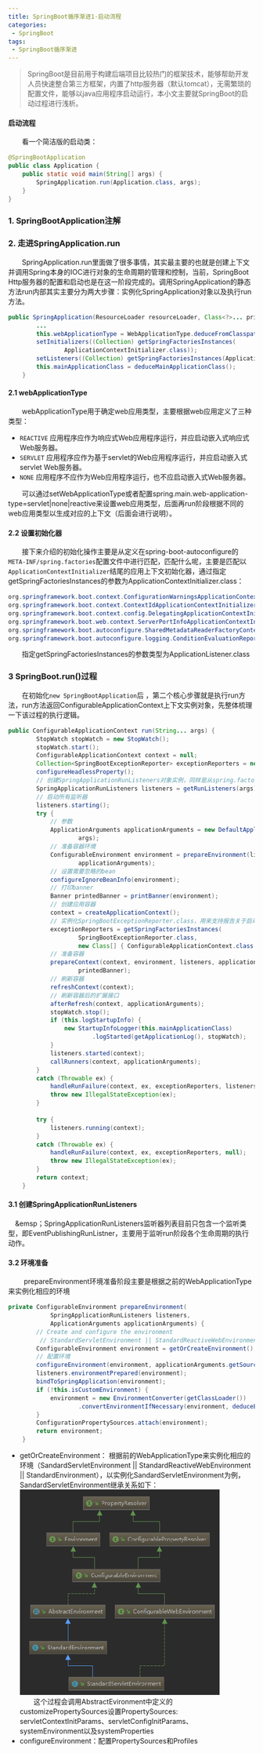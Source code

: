 ```yaml
---
title: SpringBoot循序渐进1-启动流程
categories:
 - SpringBoot
tags:
 - SpringBoot循序渐进
---
```


> SpringBoot是目前用于构建后端项目比较热门的框架技术，能够帮助开发人员快速整合第三方框架，内置了http服务器（默认tomcat），无需繁琐的配置文件，能够以java应用程序启动运行，本小文主要就SpringBoot的启动过程进行浅析。

#### 启动流程
&emsp;&emsp;看一个简洁版的启动类：

```java
@SpringBootApplication 
public class Application {
    public static void main(String[] args) {
        SpringApplication.run(Application.class, args);
    }
}

```

### 1. SpringBootApplication注解

### 2. 走进SpringApplication.run
&emsp;&emsp;SpringApplication.run里面做了很多事情，其实最主要的也就是创建上下文并调用Spring本身的IOC进行对象的生命周期的管理和控制，当前，SpringBoot Http服务器的配置和启动也是在这一阶段完成的。调用SpringApplication的静态方法run内部其实主要分为两大步骤：实例化SpringApplication对象以及执行run方法。

```java
public SpringApplication(ResourceLoader resourceLoader, Class<?>... primarySources) {
		...
		this.webApplicationType = WebApplicationType.deduceFromClasspath();
		setInitializers((Collection) getSpringFactoriesInstances(
				ApplicationContextInitializer.class));
		setListeners((Collection) getSpringFactoriesInstances(ApplicationListener.class));
		this.mainApplicationClass = deduceMainApplicationClass();
	}
```
#### 2.1 webApplicationType
&emsp;&emsp;webApplicationType用于确定web应用类型，主要根据web应用定义了三种类型：

- `REACTIVE` 应用程序应作为响应式Web应用程序运行，并应启动嵌入式响应式Web服务器。    
- `SERVLET` 应用程序应作为基于servlet的Web应用程序运行，并应启动嵌入式servlet Web服务器。
-  `NONE` 应用程序不应作为Web应用程序运行，也不应启动嵌入式Web服务器。 

&emsp;&emsp;可以通过setWebApplicationType或者配置spring.main.web-application-type=servlet|none|reactive来设置web应用类型，后面再run阶段根据不同的web应用类型以生成对应的上下文（后面会进行说明）。
#### 2.2 设置初始化器
&emsp;&emsp;接下来介绍的初始化操作主要是从定义在spring-boot-autoconfigure的`META-INF/spring.factories`配置文件中进行匹配，匹配什么呢，主要是匹配以`ApplicationContextInitializer`结尾的应用上下文初始化器，通过指定getSpringFactoriesInstances的参数为ApplicationContextInitializer.class：    

```java
org.springframework.boot.context.ConfigurationWarningsApplicationContextInitializer
org.springframework.boot.context.ContextIdApplicationContextInitializer
org.springframework.boot.context.config.DelegatingApplicationContextInitializer
org.springframework.boot.web.context.ServerPortInfoApplicationContextInitializer
org.springframework.boot.autoconfigure.SharedMetadataReaderFactoryContextInitializer
org.springframework.boot.autoconfigure.logging.ConditionEvaluationReportLoggingListener
```
&emsp;&emsp;指定getSpringFactoriesInstances的参数类型为ApplicationListener.class

### 3 SpringBoot.run()过程
&emsp;&emsp;在初始化`new SpringBootApplication`后	，第二个核心步骤就是执行run方法，run方法返回ConfigurableApplicationContext上下文实例对象，先整体梳理一下该过程的执行逻辑。

```java
public ConfigurableApplicationContext run(String... args) {
		StopWatch stopWatch = new StopWatch();
		stopWatch.start();
		ConfigurableApplicationContext context = null;
		Collection<SpringBootExceptionReporter> exceptionReporters = new ArrayList<>();
		configureHeadlessProperty();
        // 创建SpringApplicationRunListeners对象实例，同样是从spring.factories配置文件中进行匹配
		SpringApplicationRunListeners listeners = getRunListeners(args);
        // 启动所有监听器
		listeners.starting();
		try {
			// 参数
			ApplicationArguments applicationArguments = new DefaultApplicationArguments(
					args);
			// 准备容器环境
			ConfigurableEnvironment environment = prepareEnvironment(listeners,
					applicationArguments);
            // 设置需要忽略的bean
			configureIgnoreBeanInfo(environment);
            // 打印banner
			Banner printedBanner = printBanner(environment);
            // 创建应用容器
			context = createApplicationContext();
            // 实例化SpringBootExceptionReporter.class，用来支持报告关于启动的错误
			exceptionReporters = getSpringFactoriesInstances(
					SpringBootExceptionReporter.class,
					new Class[] { ConfigurableApplicationContext.class }, context);
            // 准备容器
			prepareContext(context, environment, listeners, applicationArguments,
					printedBanner);
            // 刷新容器
			refreshContext(context);
            // 刷新容器后的扩展接口
			afterRefresh(context, applicationArguments);
			stopWatch.stop();
			if (this.logStartupInfo) {
				new StartupInfoLogger(this.mainApplicationClass)
						.logStarted(getApplicationLog(), stopWatch);
			}
			listeners.started(context);
			callRunners(context, applicationArguments);
		}
		catch (Throwable ex) {
			handleRunFailure(context, ex, exceptionReporters, listeners);
			throw new IllegalStateException(ex);
		}

		try {
			listeners.running(context);
		}
		catch (Throwable ex) {
			handleRunFailure(context, ex, exceptionReporters, null);
			throw new IllegalStateException(ex);
		}
		return context;
	}
```

#### 3.1 创建SpringApplicationRunListeners
&emsp;&emsp；SpringApplicationRunListeners监听器列表目前只包含一个监听类型，即EventPublishingRunListner，主要用于监听run阶段各个生命周期的执行动作。

#### 3.2 环境准备
&emsp;&emsp; prepareEnvironment环境准备阶段主要是根据之前的WebApplicationType来实例化相应的环境
```java
private ConfigurableEnvironment prepareEnvironment(
			SpringApplicationRunListeners listeners,
			ApplicationArguments applicationArguments) {
		// Create and configure the environment
         // StandardServletEnvironment || StandardReactiveWebEnvironment || StandardEnvironment
		ConfigurableEnvironment environment = getOrCreateEnvironment();
        // 配置环境
		configureEnvironment(environment, applicationArguments.getSourceArgs());
		listeners.environmentPrepared(environment);
		bindToSpringApplication(environment);
		if (!this.isCustomEnvironment) {
			environment = new EnvironmentConverter(getClassLoader())
					.convertEnvironmentIfNecessary(environment, deduceEnvironmentClass());
		}
		ConfigurationPropertySources.attach(environment);
		return environment;
	}
```
- getOrCreateEnvironment： 根据前的WebApplicationType来实例化相应的环境（SandardServletEnvironment || StandardReactiveWebEnvironment || StandardEnvironment），以实例化SandardServletEnvironment为例，SandardServletEnvironment继承关系如下：   
  ![继承关系](images/190908-springboot_start_1.png)    
  &emsp;&emsp;这个过程会调用AbstractEvironment中定义的customizePropertySources设置PropertySources: servletContextInitParams、servletConfigInitParams、systemEnvironment以及systemProperties
- configureEnvironment：配置PropertySources和Profiles
